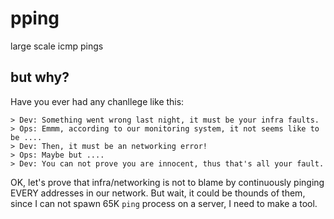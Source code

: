 # pping
large scale icmp pings

## but why?

Have you ever had any chanllege like this:
```
> Dev: Something went wrong last night, it must be your infra faults.
> Ops: Emmm, according to our monitoring system, it not seems like to be ....
> Dev: Then, it must be an networking error!
> Ops: Maybe but ....
> Dev: You can not prove you are innocent, thus that's all your fault.
```

OK, let's prove that infra/networking is not to blame by continuously pinging EVERY addresses in our network.
But wait, it could be thounds of them, since I can not spawn 65K `ping` process on a server, I need to make a tool.
